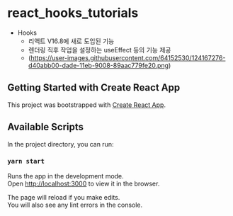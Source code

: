 # react_hooks_tutorials
- Hooks
    - 리액트 V16.8에 새로 도입된 기능
    - 렌더링 직후 작업을 설정하는 useEffect 등의 기능 제공
    - (https://user-images.githubusercontent.com/64152530/124167276-d40abb00-dade-11eb-9008-89aac779fe20.png)
    

## Getting Started with Create React App

This project was bootstrapped with [Create React App](https://github.com/facebook/create-react-app).

## Available Scripts

In the project directory, you can run:

### `yarn start`

Runs the app in the development mode.\
Open [http://localhost:3000](http://localhost:3000) to view it in the browser.

The page will reload if you make edits.\
You will also see any lint errors in the console.

